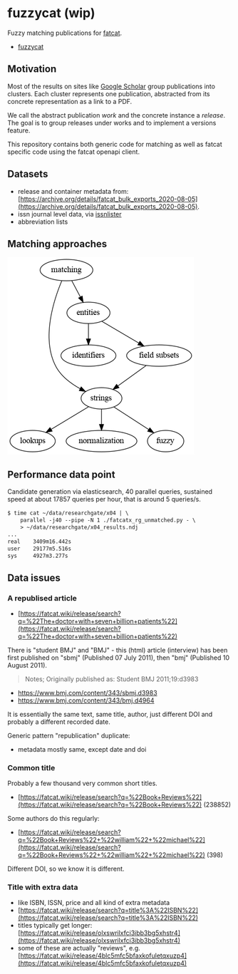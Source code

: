 # fuzzycat (wip)

Fuzzy matching publications for [fatcat](https://fatcat.wiki).

* [fuzzycat](https://pypi.org/project/fuzzycat/)

## Motivation

Most of the results on sites like [Google
Scholar](https://scholar.google.com/scholar?q=fuzzy+matching) group
publications into clusters. Each cluster represents one publication, abstracted
from its concrete representation as a link to a PDF.

We call the abstract publication *work* and the concrete instance a *release*.
The goal is to group releases under works and to implement a versions feature.

This repository contains both generic code for matching as well as fatcat
specific code using the fatcat openapi client.

## Datasets

* release and container metadata from: [https://archive.org/details/fatcat_bulk_exports_2020-08-05](https://archive.org/details/fatcat_bulk_exports_2020-08-05).
* issn journal level data, via [issnlister](https://github.com/miku/issnlister)
* abbreviation lists

## Matching approaches

![](static/approach.png)

## Performance data point

Candidate generation via elasticsearch, 40 parallel queries, sustained speed at
about 17857 queries per hour, that is around 5 queries/s.

```
$ time cat ~/data/researchgate/x04 | \
    parallel -j40 --pipe -N 1 ./fatcatx_rg_unmatched.py - \
    > ~/data/researchgate/x04_results.ndj
...
real    3409m16.442s
user    29177m5.516s
sys     4927m3.277s
```

## Data issues

### A republised article

* [https://fatcat.wiki/release/search?q=%22The+doctor+with+seven+billion+patients%22](https://fatcat.wiki/release/search?q=%22The+doctor+with+seven+billion+patients%22)

There is "student BMJ" and "BMJ" - this (html) article (interview) has been
first published on "sbmj" (Published 07 July 2011), then "bmj" (Published 10
August 2011).

> Notes; Originally published as: Student BMJ 2011;19:d3983

* https://www.bmj.com/content/343/sbmj.d3983
* https://www.bmj.com/content/343/bmj.d4964

It is essentially the same text, same title, author, just different DOI and
probably a different recorded date.

Generic pattern "republication" duplicate:

* metadata mostly same, except date and doi

### Common title

Probably a few thousand very common short titles.

* [https://fatcat.wiki/release/search?q=%22Book+Reviews%22](https://fatcat.wiki/release/search?q=%22Book+Reviews%22) (238852)

Some authors do this regularly:

* [https://fatcat.wiki/release/search?q=%22Book+Reviews%22+%22william%22+%22michael%22](https://fatcat.wiki/release/search?q=%22Book+Reviews%22+%22william%22+%22michael%22) (398)

Different DOI, so we know it is different.

### Title with extra data

* like ISBN, ISSN, price and all kind of extra metadata
* [https://fatcat.wiki/release/search?q=title%3A%22ISBN%22](https://fatcat.wiki/release/search?q=title%3A%22ISBN%22)
* titles typically get longer: [https://fatcat.wiki/release/olxswrilxfci3ibb3bg5xhstr4](https://fatcat.wiki/release/olxswrilxfci3ibb3bg5xhstr4)
* some of these are actually "reviews", e.g. [https://fatcat.wiki/release/4blc5mfc5bfaxkofuletqxuzp4](https://fatcat.wiki/release/4blc5mfc5bfaxkofuletqxuzp4)
